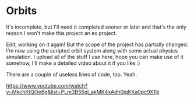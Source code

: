# Orbits
It's incomplete, but I'll need it completed sooner or later and that's the only reason I won't make this project an ex project.

Edit, working on it again! But the scope of the project has partially changed. I'm now using the scripted orbit system along with some actual physics simulation. I upload all of the stuff I use here, hope you can make use of it somehow, I'll make a detailed video about it if you like :)

There are a couple of useless lines of code, too. Yeah.

https://www.youtube.com/watch?v=MkchKtQOe6g&list=PLm3B56ql_akMK4xAdh0jqKKa0pc9X1ljj
